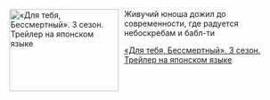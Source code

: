 <!--2025-06-01 22:46:38-->
<div class="yb">
  <div class="rss kino_kino"><a href="https://www.kino-teatr.ru/video/50059/" title="«Для тебя, Бессмертный». 3 сезон. Трейлер на японском языке"><img src="https://www.kino-teatr.ru/video/9/5/50059/poster.jpg" width="196" height="147" align="left" hspace="5" style="margin: 0px 10px 0px 5px" alt="«Для тебя, Бессмертный». 3 сезон. Трейлер на японском языке"/></a>Живучий юноша дожил до современности, где радуется небоскребам и бабл-ти <p class="titl"><a href="https://www.kino-teatr.ru/video/50059/">«Для тебя, Бессмертный». 3 сезон. Трейлер на японском языке</a></p></div>
</div>
